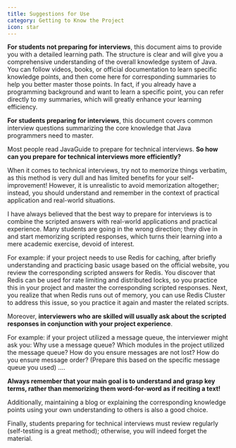 ```yaml
---
title: Suggestions for Use
category: Getting to Know the Project
icon: star
---
```


**For students not preparing for interviews**, this document aims to provide you with a detailed learning path. The structure is clear and will give you a comprehensive understanding of the overall knowledge system of Java. You can follow videos, books, or official documentation to learn specific knowledge points, and then come here for corresponding summaries to help you better master those points. In fact, if you already have a programming background and want to learn a specific point, you can refer directly to my summaries, which will greatly enhance your learning efficiency.

**For students preparing for interviews**, this document covers common interview questions summarizing the core knowledge that Java programmers need to master.

Most people read JavaGuide to prepare for technical interviews. **So how can you prepare for technical interviews more efficiently?**

When it comes to technical interviews, try not to memorize things verbatim, as this method is very dull and has limited benefits for your self-improvement! However, it is unrealistic to avoid memorization altogether; instead, you should understand and remember in the context of practical application and real-world situations.

I have always believed that the best way to prepare for interviews is to combine the scripted answers with real-world applications and practical experience. Many students are going in the wrong direction; they dive in and start memorizing scripted responses, which turns their learning into a mere academic exercise, devoid of interest.

For example: if your project needs to use Redis for caching, after briefly understanding and practicing basic usage based on the official website, you review the corresponding scripted answers for Redis. You discover that Redis can be used for rate limiting and distributed locks, so you practice this in your project and master the corresponding scripted responses. Next, you realize that when Redis runs out of memory, you can use Redis Cluster to address this issue, so you practice it again and master the related scripts.

Moreover, **interviewers who are skilled will usually ask about the scripted responses in conjunction with your project experience**.

For example: if your project utilized a message queue, the interviewer might ask you: Why use a message queue? Which modules in the project utilized the message queue? How do you ensure messages are not lost? How do you ensure message order? (Prepare this based on the specific message queue you used) ….

**Always remember that your main goal is to understand and grasp key terms, rather than memorizing them word-for-word as if reciting a text!**

Additionally, maintaining a blog or explaining the corresponding knowledge points using your own understanding to others is also a good choice.

Finally, students preparing for technical interviews must review regularly (self-testing is a great method); otherwise, you will indeed forget the material.

